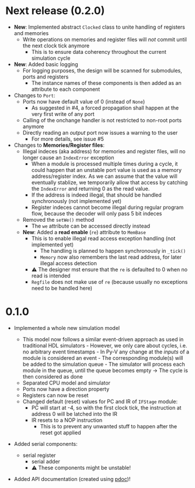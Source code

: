 # Next release (0.2.0)

- **New**: Implemented abstract `Clocked` class to unite handling of registers and memories
  - Write operations on memories and register files will _not_ commit until the next clock tick
    anymore
    - This is to ensure data coherency throughout the current simulation cycle
- **New**: Added basic logging
  - For logging purposes, the design will be scanned for submodules, ports and registers
    - The instance names of these components is then added as an attribute to each component
- Changes to `Port`:
  - Ports now have default value of 0 (instead of `None`)
    - As suggested in #4, a forced propagation shall happen at the very first write of any port
  - Calling of the onchange handler is not restricted to non-root ports anymore
  - Directly reading an _output_ port now issues a warning to the user
    - For more details, see issue #5
- Changes to **Memories/Register files**:
  - Illegal indeces (aka address) for memories and register files, will no longer cause an `IndexError` exception
    - When a module is processed multiple times during a cycle, it could happen that an unstable port
      value is used as a memory address/register index. As we can assume that the value will eventually stablize, we temporarily allow that access by catching the `IndexError` and returning 0 as the read value.
    - If the address is indeed illegal, that should be handled synchronously (not implemented yet)
    - Register indeces cannot become illegal during regular program flow, because the decoder will only pass 5 bit indeces
  - Removed the `setWe()` method
    - The `we` attribute can be accessed directly instead
  - **New**: Added a **read enable** (`re`) attribute to `MemBase`
    - This is to enable illegal read access exception handling (not implemented yet)
      - The handling is planned to happen synchronously in `_tick()`
      - `Memory` now also remembers the last read address, for later illegal access detection
    - ⚠️ The designer mst ensure that the `re` is defaulted to 0 when no read is intended
    - `Regfile` does not make use of `re` (because usually no exceptions need to be handled here)

# 0.1.0

- Implemented a whole new simulation model

  - This model now follows a similar event-driven
    approach as used in traditional HDL simulators - However, we only care about cycles, i.e. no arbitrary event timestamps - In Py-V any change at the _inputs_ of a module is considered an event - The corresponding module(s) will be added to the simulation queue - The simulator will process each module in the queue, until the queue becomes empty -> The cycle is then considered as done
  - Separated CPU model and simulator
  - Ports now have a direction property
  - Registers can now be reset
  - Changed default (reset) values for PC and IR of `IFStage` module:
    - PC will start at -4, so with the first clock tick, the instruction at address 0 will be latched into the IR
    - IR resets to a NOP instruction
      - This is to prevent any unwanted stuff to happen after the reset got applied

- Added serial components:

  - serial register
    - serial adder
    - ⚠️ These components might be unstable!

- Added API documentation (created using [pdoc](https://pdoc.dev))!
